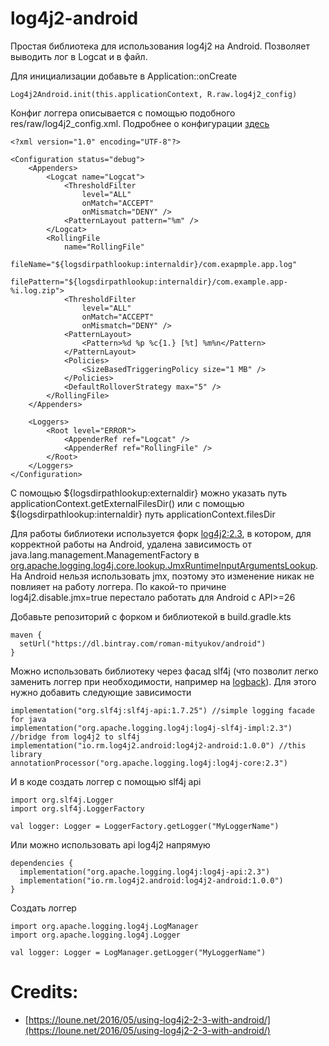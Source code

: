 # log4j2-android
Простая библиотека для использования log4j2 на Android. Позволяет выводить лог в Logcat и в файл.

Для инициализации добавьте в Application::onCreate
```
Log4j2Android.init(this.applicationContext, R.raw.log4j2_config)
```
Конфиг логгера описывается с помощью подобного res/raw/log4j2_config.xml. Подробнее о конфигурации [здесь](https://logging.apache.org/log4j/2.x/manual/configuration.html)
```
<?xml version="1.0" encoding="UTF-8"?>

<Configuration status="debug">
    <Appenders>
        <Logcat name="Logcat">
            <ThresholdFilter
                level="ALL"
                onMatch="ACCEPT"
                onMismatch="DENY" />
            <PatternLayout pattern="%m" />
        </Logcat>
        <RollingFile
            name="RollingFile"
            fileName="${logsdirpathlookup:internaldir}/com.exapmple.app.log"
            filePattern="${logsdirpathlookup:internaldir}/com.example.app-%i.log.zip">
            <ThresholdFilter
                level="ALL"
                onMatch="ACCEPT"
                onMismatch="DENY" />
            <PatternLayout>
                <Pattern>%d %p %c{1.} [%t] %m%n</Pattern>
            </PatternLayout>
            <Policies>
                <SizeBasedTriggeringPolicy size="1 MB" />
            </Policies>
            <DefaultRolloverStrategy max="5" />
        </RollingFile>
    </Appenders>

    <Loggers>
        <Root level="ERROR">
            <AppenderRef ref="Logcat" />
            <AppenderRef ref="RollingFile" />
        </Root>
    </Loggers>
</Configuration>
```
С помощью ${logsdirpathlookup:externaldir} можно указать путь applicationContext.getExternalFilesDir() или с помощью ${logsdirpathlookup:internaldir} путь applicationContext.filesDir

Для работы библиотеки используется форк [log4j2:2.3](https://github.com/romsvm/logging-log4j2), в котором, для корректной работы на Android, удалена зависимость от java.lang.management.ManagementFactory в [org.apache.logging.log4j.core.lookup.JmxRuntimeInputArgumentsLookup](https://github.com/romsvm/logging-log4j2/blob/master/log4j-core/src/main/java/org/apache/logging/log4j/core/lookup/JmxRuntimeInputArgumentsLookup.java). На Android нельзя использовать jmx, поэтому это изменение никак не повлияет на работу логгера. По какой-то причине log4j2.disable.jmx=true перестало работать для Android с API>=26

Добавьте репозиторий с форком и библиотекой в build.gradle.kts
```
maven {
  setUrl("https://dl.bintray.com/roman-mityukov/android")
}
```

Можно использовать библиотеку через фасад slf4j (что позволит легко заменить логгер при необходимости, например на [logback](https://github.com/tony19/logback-android)). Для этого нужно добавить следующие зависимости
```
implementation("org.slf4j:slf4j-api:1.7.25") //simple logging facade for java
implementation("org.apache.logging.log4j:log4j-slf4j-impl:2.3") //bridge from log4j2 to slf4j
implementation("io.rm.log4j2.android:log4j2-android:1.0.0") //this library
annotationProcessor("org.apache.logging.log4j:log4j-core:2.3")
```
И в коде создать логгер с помощью slf4j api
```
import org.slf4j.Logger
import org.slf4j.LoggerFactory

val logger: Logger = LoggerFactory.getLogger("MyLoggerName")
```

Или можно использовать api log4j2 напрямую
```
dependencies {
  implementation("org.apache.logging.log4j:log4j-api:2.3")
  implementation("io.rm.log4j2.android:log4j2-android:1.0.0")
}
```
Создать логгер
```
import org.apache.logging.log4j.LogManager
import org.apache.logging.log4j.Logger

val logger: Logger = LogManager.getLogger("MyLoggerName")
```
# Credits:
- [https://loune.net/2016/05/using-log4j2-2-3-with-android/](https://loune.net/2016/05/using-log4j2-2-3-with-android/)
